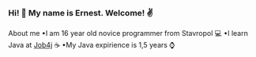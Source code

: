 ### Hi! 👋 My name is Ernest. Welcome! ✌️
About me
•I am 16 year old novice programmer from Stavropol 💻
•I learn Java at [Job4j](https://job4j.ru/) ☕
•My Java expirience is 1,5 years ⌚

<!--
**ernesttun/ernesttun** is a ✨ _special_ ✨ repository because its `README.md` (this file) appears on your GitHub profile.

Here are some ideas to get you started:

- 🔭 I’m currently working on ...
- 🌱 I’m currently learning ...
- 👯 I’m looking to collaborate on ...
- 🤔 I’m looking for help with ...
- 💬 Ask me about ...
- 📫 How to reach me: ...
- 😄 Pronouns: ...
- ⚡ Fun fact: ...
-->
